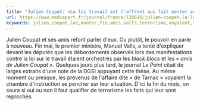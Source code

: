 ```yaml
---
title: "Julien Coupat: «La loi travail est l'affront qui fait monter au front»"
url: https://www.mediapart.fr/journal/france/130616/julien-coupat-la-loi-travail-est-laffront-qui-fait-monter-au-front?utm_source=twitter&utm_medium=social&utm_campaign=Sharing&xtor=CS3-67
keywords: julien,coupat,loi,monter,fin,amis,valls,terrorisme,voyaient,thèse,tenté,travail,laffront
---
```

Julien Coupat et ses amis refont parler d\'eux. Ou plutôt, le pouvoir en parle à nouveau. Fin mai, le premier ministre, Manuel Valls, a tenté d\'expliquer devant les députés que les débordements observés lors des manifestations contre la loi sur le travail étaient orchestrés par les *black blocs* et les *« amis de Julien Coupat »*. Quelques jours plus tard, le journal *Le Point* citait de larges extraits d\'une note de la DGSI appuyant cette thèse. Au même moment ou presque, les prévenus de l\'affaire dite « de Tarnac » voyaient la chambre d\'instruction se pencher sur leur situation. D\'ici la fin du mois, on saura si oui ou non il faut qualifier de terrorisme les faits qui leur sont reprochés.

